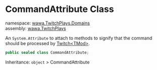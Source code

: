 # CommandAttribute Class

namespace: [wawa\.TwitchPlays\.Domains](../wawa.TwitchPlays.Domains.md)<br />
assembly: [wawa\.TwitchPlays](../../wawa.TwitchPlays.md)

An `System.Attribute` to attach to methods to signify that
the command should be processed by [Twitch\<TMod\>](../../wawa.TwitchPlays/wawa.TwitchPlays/Twitch\`1.md)\.

```csharp
public sealed class CommandAttribute;
```

Inheritance: `object` > CommandAttribute

